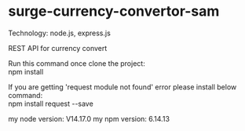 # surge-currency-convertor-sam

Technology: node.js, express.js

REST API for currency convert

Run this command once clone the project:   
npm install

If you are getting 'request module not found' error please install below command:  
npm install request --save

my node version: V14.17.0 my npm version: 6.14.13

